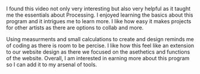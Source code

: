 I found this video not only very interesting but also very helpful as it taught me the essentials about Processing. I enjoyed learning the basics about this program and it intrigues me to learn more. I like how easy it makes projects for other artists as there are options to collab and more. <br>

Using measurments and small calculations to create and design reminds me of coding as there is room to be percise. I like how this feel like an extension to our website design as there we focused on the asethetics and functions of the website. Overall, I am interested in earning more about this program so I can add it to my arsenal of tools. 
